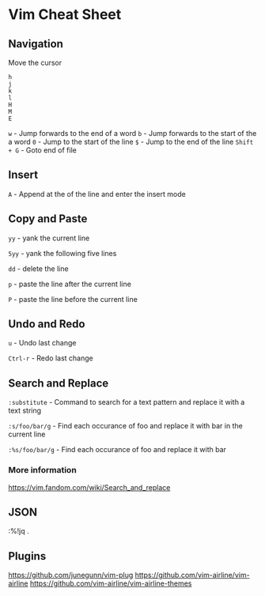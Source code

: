 # Vim Cheat Sheet

## Navigation

Move the cursor

```
h
j
k
l
H
M
E
```

`w` - Jump forwards to the end of a word
`b` - Jump forwards to the start of the a word
`0` - Jump to the start of the line
`$` - Jump to the end of the line
`Shift + G` - Goto end of file

## Insert

`A` - Append at the of the line and enter the insert mode

## Copy and Paste

`yy` - yank the current line

`5yy` - yank the following five lines

`dd` - delete the line

`p` - paste the line after the current line

`P` - paste the line before the current line

## Undo and Redo

`u` - Undo last change

`Ctrl-r` - Redo last change

## Search and Replace

`:substitute` - Command to search for a text pattern and replace it with a text string

`:s/foo/bar/g` - Find each occurance of foo and replace it with bar in the current line

`:%s/foo/bar/g` - Find each occurance of foo and replace it with bar

### More information

https://vim.fandom.com/wiki/Search_and_replace

## JSON

:%!jq .

## Plugins

https://github.com/junegunn/vim-plug
https://github.com/vim-airline/vim-airline
https://github.com/vim-airline/vim-airline-themes
